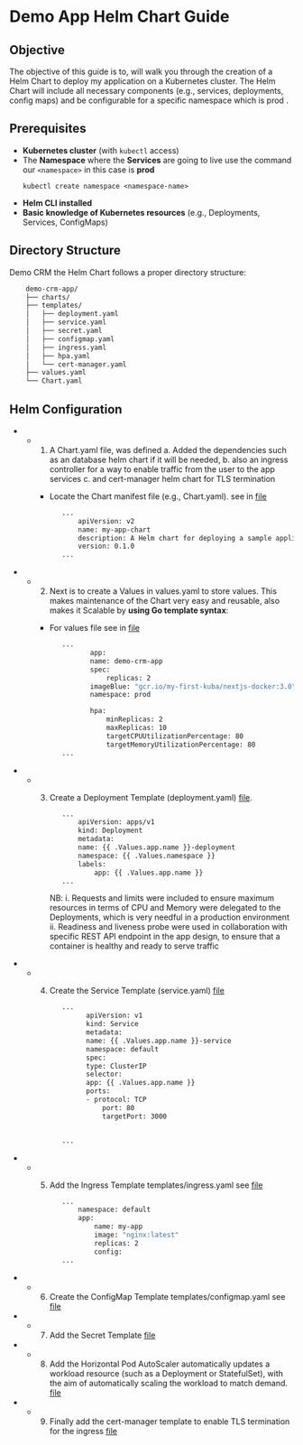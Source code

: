 # Demo App Helm Chart  Guide

## Objective

The objective  of this  guide is to,  will walk you through the creation of a Helm Chart to deploy my application on a Kubernetes cluster. The Helm Chart will include all necessary components (e.g., services, deployments, config maps) and be configurable for a specific namespace which is prod .

## Prerequisites

- **Kubernetes cluster** (with `kubectl` access)
- The **Namespace** where the  **Services** are going to live
  use the command our `<namespace>` in this case is **prod**
  ```
  kubectl create namespace <namespace-name>
  ```
- **Helm CLI installed**
- **Basic knowledge of Kubernetes resources** (e.g., Deployments, Services, ConfigMaps)

## Directory Structure

Demo CRM the Helm Chart follows a proper directory structure:

```bash
    demo-crm-app/
    ├── charts/
    ├── templates/
    │   ├── deployment.yaml
    │   ├── service.yaml
    │   ├── secret.yaml
    │   ├── configmap.yaml
    │   ├── ingress.yaml
    │   ├── hpa.yaml
    │   └── cert-manager.yaml
    ├── values.yaml
    └── Chart.yaml
```

## Helm  Configuration

- * 1. A  Chart.yaml file, was defined
       a. Added the dependencies such as an database helm chart if it will be needed,
       b. also an ingress controller for a way to enable traffic from the user to the app services
       c. and cert-manager helm chart for TLS termination

    * Locate the Chart manifest file
      (e.g., Chart.yaml). see in [file](Chart.yaml)

      ```bash
         ...
             apiVersion: v2
             name: my-app-chart
             description: A Helm chart for deploying a sample application
             version: 0.1.0
         ...
      ```
- * 2. Next is to create  a Values in values.yaml to store values.
       This makes maintenance of the Chart very easy and reusable, also makes it Scalable by **using Go template syntax**:

    * For values file see in [file](values.yaml)

      ```bash
         ...
                app:
                name: demo-crm-app
                spec:
                    replicas: 2
                imageBlue: "gcr.io/my-first-kuba/nextjs-docker:3.0"
                namespace: prod

                hpa:
                    minReplicas: 2 
                    maxReplicas: 10 
                    targetCPUUtilizationPercentage: 80 
                    targetMemoryUtilizationPercentage: 80 
         ...
      ```
- * 3. Create a Deployment Template (deployment.yaml) [file](templates/deployment.yaml).

       ```bash
          ...
              apiVersion: apps/v1
              kind: Deployment
              metadata:
              name: {{ .Values.app.name }}-deployment
              namespace: {{ .Values.namespace }}
              labels:
                  app: {{ .Values.app.name }}
          ...
       ```
       NB:
       i. Requests and limits were included to ensure maximum resources in terms of CPU and Memory were delegated to the Deployments, which is very needful in a production environment
       ii. Readiness and liveness probe were used in collaboration with specific  REST API endpoint in the app design, to ensure that a container is healthy and ready to serve traffic
- * 4. Create the Service Template (service.yaml) [file](templates/service.yaml)

       ```bash
          ...
                apiVersion: v1
                kind: Service
                metadata:
                name: {{ .Values.app.name }}-service
                namespace: default
                spec: 
                type: ClusterIP
                selector:
                app: {{ .Values.app.name }}
                ports:
                - protocol: TCP
                    port: 80
                    targetPort: 3000


          ...
       ```
- * 5. Add the Ingress Template templates/ingress.yaml see [file](templates/ingress.yaml)

       ```bash
          ...
              namespace: default
              app:
                  name: my-app
                  image: "nginx:latest"
                  replicas: 2
                  config:
          ...
       ```
- * 6. Create the ConfigMap Template templates/configmap.yaml see [file](templates/configmap.yaml)
- * 7. Add the Secret Template [file](templates/secret.yaml)
- * 8. Add the Horizontal Pod AutoScaler automatically updates a workload resource (such as a Deployment or StatefulSet), with the aim of automatically scaling the workload to match demand. [file](templates/hpa.yaml)
- * 9. Finally add the cert-manager template  to enable TLS termination for the ingress [file](templates/cert-manager.yaml)

